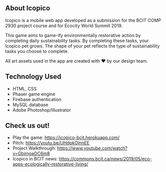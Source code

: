 ## About Icopico
Icopico is a mobile web app developed as a submission for the BCIT COMP 2930 project course and for Ecocity World Summit 2019. 

This game aims to game-ify environmentally restorative action by completing daily sustainability tasks. 
By completing these tasks, your Icopico pet grows. The shape of your pet reflects the type of sustainability tasks you choose to complete. 

All art assets used in the app are created with :heart: by our design team.

## Technology Used
- HTML, CSS
- Phaser game engine
- Firebase authentication
- MySQL database
- Adobe Photoshop/Illustrator

## Check us out!
- Play the game: https://icopico-bcit.herokuapp.com/
- Pitch: https://youtu.be/UHdpkOlnnEE
- Project Walkthrough: https://www.youtube.com/watch?v=GbjmgaOC6m8
- Icopico in BCIT news: https://commons.bcit.ca/news/2019/05/eco-apps-ecologically-restorative-living/
